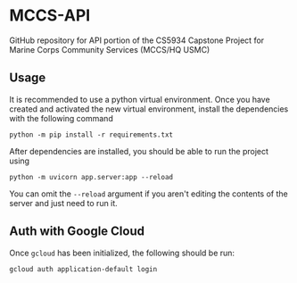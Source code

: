 # MCCS-API
GitHub repository for API portion of the CS5934 Capstone Project for Marine Corps Community Services (MCCS/HQ USMC)

## Usage
It is recommended to use a python virtual environment.
Once you have created and activated the new virtual environment, install the dependencies with the following command
```
python -m pip install -r requirements.txt
```

After dependencies are installed, you should be able to run the project using
```
python -m uvicorn app.server:app --reload
```

You can omit the `--reload` argument if you aren't editing the contents of the server and just need to run it.

## Auth with Google Cloud
Once `gcloud` has been initialized, the following should be run:
```
gcloud auth application-default login
```

